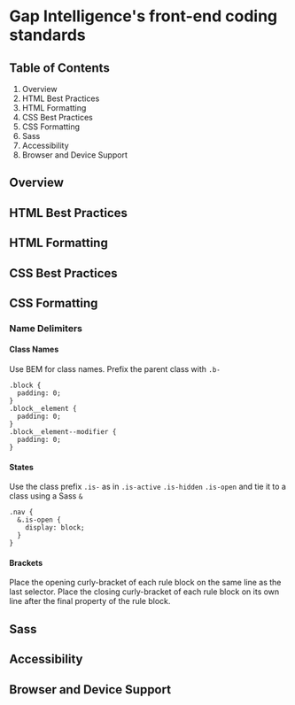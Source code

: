 # Gap Intelligence's front-end coding standards
## Table of Contents
1. Overview
2. HTML Best Practices
3. HTML Formatting
4. CSS Best Practices
5. CSS Formatting
6. Sass
7. Accessibility
8. Browser and Device Support

## Overview

## HTML Best Practices

## HTML Formatting

## CSS Best Practices

## CSS Formatting
### Name Delimiters
#### Class Names
Use BEM for class names. Prefix the parent class with `.b-`

```
.block {
  padding: 0;
}
.block__element {
  padding: 0;
}
.block__element--modifier {
  padding: 0;
}
```
#### States
Use the class prefix `.is-` as in `.is-active` `.is-hidden` `.is-open` and tie it to a class using a Sass `&`
```
.nav {
  &.is-open {
    display: block;
  }
}
```
#### Brackets
Place the opening curly-bracket of each rule block on the same line as the last selector. Place the closing curly-bracket of each rule block on its own line after the final property of the rule block.

## Sass

## Accessibility

## Browser and Device Support

